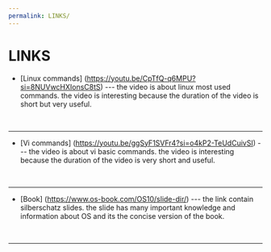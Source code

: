 ```yaml
---
permalink: LINKS/
---
```


# LINKS

* [Linux commands] (https://youtu.be/CpTfQ-q6MPU?si=8NUVwcHXIonsC8tS) ---
the video is about linux most used commands.
the video is interesting because the duration of the video is short but very useful.
<br>
<hr>

* [Vi commands] (https://youtu.be/ggSyF1SVFr4?si=o4kP2-TeUdCuivSI) ---
the video is about vi basic commands.
the video is interesting because the duration of the video is very short and useful.
<br>
<hr>

* [Book] (https://www.os-book.com/OS10/slide-dir/) ---
the link contain silberschatz slides.
the slide has many important knowledge and information about OS and its the concise version of the book.
<br>
<hr>
